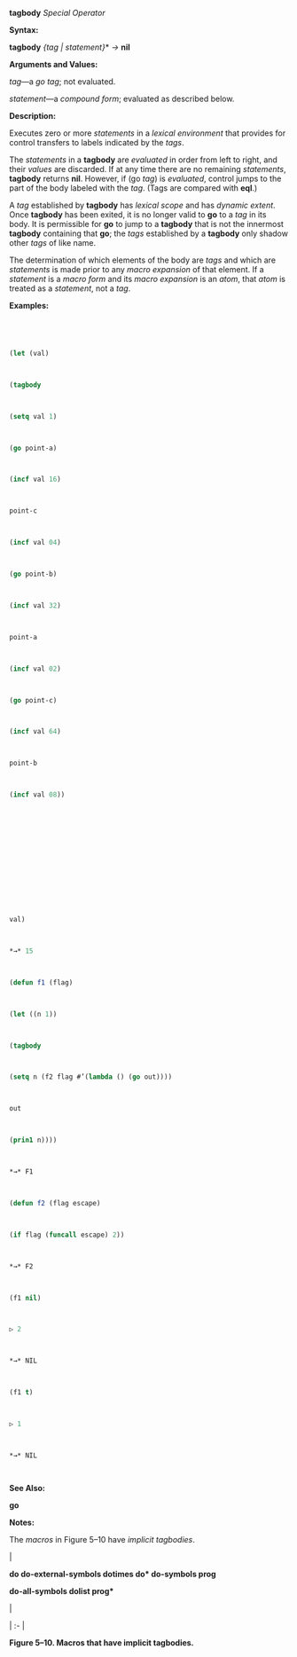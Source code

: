 **tagbody** *Special Operator* 



**Syntax:** 



**tagbody** *\{tag | statement\}*\* *→* **nil** 



**Arguments and Values:** 



*tag*—a *go tag*; not evaluated. 



*statement*—a *compound form*; evaluated as described below. 



**Description:** 



Executes zero or more *statements* in a *lexical environment* that provides for control transfers to labels indicated by the *tags*. 



The *statements* in a **tagbody** are *evaluated* in order from left to right, and their *values* are discarded. If at any time there are no remaining *statements*, **tagbody** returns **nil**. However, if (go *tag*) is *evaluated*, control jumps to the part of the body labeled with the *tag*. (Tags are compared with **eql**.) 



A *tag* established by **tagbody** has *lexical scope* and has *dynamic extent*. Once **tagbody** has been exited, it is no longer valid to **go** to a *tag* in its body. It is permissible for **go** to jump to a **tagbody** that is not the innermost **tagbody** containing that **go**; the *tags* established by a **tagbody** only shadow other *tags* of like name. 



The determination of which elements of the body are *tags* and which are *statements* is made prior to any *macro expansion* of that element. If a *statement* is a *macro form* and its *macro expansion* is an *atom*, that *atom* is treated as a *statement*, not a *tag*. 



**Examples:**
```lisp
 



(let (val) 



(tagbody 



(setq val 1) 



(go point-a) 



(incf val 16) 



point-c 



(incf val 04) 



(go point-b) 



(incf val 32) 



point-a 



(incf val 02) 



(go point-c) 



(incf val 64) 



point-b 



(incf val 08)) 















val) 



*→* 15 



(defun f1 (flag) 



(let ((n 1)) 



(tagbody 



(setq n (f2 flag #’(lambda () (go out)))) 



out 



(prin1 n)))) 



*→* F1 



(defun f2 (flag escape) 



(if flag (funcall escape) 2)) 



*→* F2 



(f1 nil) 



▷ 2 



*→* NIL 



(f1 t) 



▷ 1 



*→* NIL 




```
**See Also:** 



**go** 



**Notes:** 



The *macros* in Figure 5–10 have *implicit tagbodies*. 



|<p>**do do-external-symbols dotimes do\* do-symbols prog** </p><p>**do-all-symbols dolist prog\***</p>|

| :- |





**Figure 5–10. Macros that have implicit tagbodies.** 



